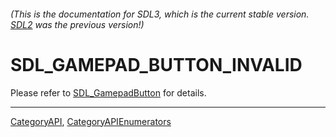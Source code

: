 ###### (This is the documentation for SDL3, which is the current stable version. [SDL2](https://wiki.libsdl.org/SDL2/) was the previous version!)
# SDL_GAMEPAD_BUTTON_INVALID

Please refer to [SDL_GamepadButton](SDL_GamepadButton) for details.

----
[CategoryAPI](CategoryAPI), [CategoryAPIEnumerators](CategoryAPIEnumerators)

